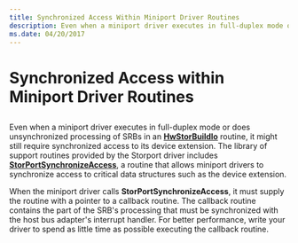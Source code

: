 ```yaml
---
title: Synchronized Access Within Miniport Driver Routines
description: Even when a miniport driver executes in full-duplex mode or has unsynchronized processing of SRBs, it might still require synchronized access.
ms.date: 04/20/2017
---
```


# Synchronized Access within Miniport Driver Routines


## <span id="ddk_synchronized_access_within_unsynchronized_miniport_driver_routines"></span><span id="DDK_SYNCHRONIZED_ACCESS_WITHIN_UNSYNCHRONIZED_MINIPORT_DRIVER_ROUTINES"></span>


Even when a miniport driver executes in full-duplex mode or does unsynchronized processing of SRBs in an [**HwStorBuildIo**](/windows-hardware/drivers/ddi/storport/nc-storport-hw_buildio) routine, it might still require synchronized access to its device extension. The library of support routines provided by the Storport driver includes [**StorPortSynchronizeAccess**](/windows-hardware/drivers/ddi/storport/nf-storport-storportsynchronizeaccess), a routine that allows miniport drivers to synchronize access to critical data structures such as the device extension.

When the miniport driver calls **StorPortSynchronizeAccess**, it must supply the routine with a pointer to a callback routine. The callback routine contains the part of the SRB's processing that must be synchronized with the host bus adapter's interrupt handler. For better performance, write your driver to spend as little time as possible executing the callback routine.

 

